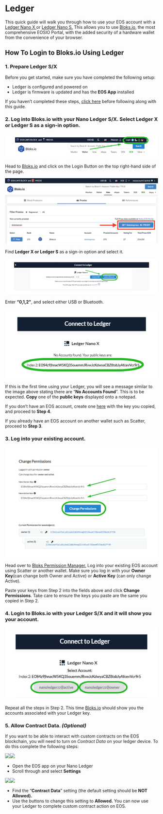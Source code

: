 # Ledger

This quick guide will walk you through how to use your EOS account with a [Ledger Nano X ](https://shop.ledger.com/products/ledger-nano-x)or [Ledger Nano S.](https://shop.ledger.com/products/ledger-nano-s/) This allows you to use [Bloks.io](https://bloks.io/), the most comprehensive EOSIO Portal, with the added security of a hardware wallet from the convenience of your browser.

## How To Login to Bloks.io Using Ledger

### 1. Prepare Ledger S/X

Before you get started, make sure you have completed the following setup:

* Ledger is configured and powered on
* Ledger is firmware is updated and has the **EOS App** installed

If you haven’t completed these steps, [click here](https://support.ledger.com/hc/en-us/articles/360000613793-Set-up-as-new-device) before following along with this guide.

### 2. Log into Bloks.io with your Nano Ledger S/X. Select Ledger X or Ledger S as a sign-in option.

![](../../.gitbook/assets/image%20%2866%29.png)

Head to [Bloks.io](https://bloks.io/) and click on the Login Button on the top right-hand side of the page.

![](../../.gitbook/assets/image%20%2821%29.png)

Find **Ledger X or Ledger S** as a sign-in option and select it.

![](../../.gitbook/assets/image%20%2833%29.png)

Enter **“0,1,2"**, and select either USB or Bluetooth.

![](../../.gitbook/assets/image%20%2887%29.png)

If this is the first time using your Ledger, you will see a message similar to the image above stating there are “**No Accounts Found**”. This is to be expected. **Copy** one of the **public keys** displayed onto a notepad.

If you don’t have an EOS account, create one [here](https://bloks.io/wallet/create-account) with the key you copied, and proceed to **Step 4**.

If you already have an EOS account on another wallet such as Scatter, proceed to **Step 3**.

### 3. Log into your existing account.

![](../../.gitbook/assets/image%20%28118%29.png)

Head over to [Bloks Permission Manager.](https://bloks.io/wallet/permissions) Log into your existing EOS account using Scatter or another wallet. Make sure you log in with your **Owner Key**\(can change both Owner and Active\) or **Active Key** \(can only change Active\).

Paste your keys from Step 2 into the fields above and click **Change Permissions**. Take care to ensure the keys you paste are the same you copied in Step 2.

### 4. Login to Bloks.io with your Ledger S/X and it will show you your account.

![](../../.gitbook/assets/image%20%2895%29.png)

Repeat all the steps in Step 2. This time [Bloks.io](https://bloks.io/) should show you the accounts associated with your Ledger key.

### 5. Allow Contract Data. _\(Optional\)_

If you want to be able to interact with custom contracts on the EOS blockchain, you will need to turn on _Contract Data_ on your ledger device. To do this complete the following steps:

![](https://miro.medium.com/max/500/1*C_ZZd9nE9eNQKI0q1L247A.jpeg)![](https://miro.medium.com/max/500/1*cDP9gVPbafkkAYYbExQgxQ.jpeg)

* Open the EOS app on your Nano Ledger
* Scroll through and select **Settings**

![](https://miro.medium.com/max/500/1*uqoTCgU3NwzOZ-w4rwCQ3Q.jpeg)![](https://miro.medium.com/max/500/1*pFHCxHL6-kYvqXBcujfUxw.jpeg)

* Find the “**Contract Data**” setting \(the default setting should be **NOT Allowed\).**
* Use the buttons to change this setting to **Allowed.** You can now use your Ledger to complete custom contract action on EOS.

